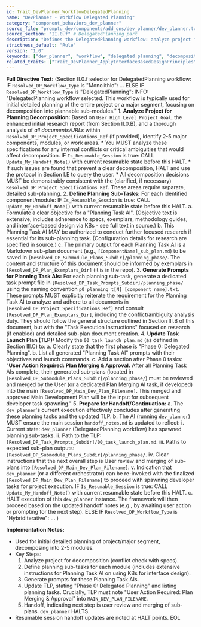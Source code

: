 ```yaml
---
id: Trait_DevPlanner_WorkflowDelegatedPlanning
name: "DevPlanner - Workflow Delegated Planning"
category: "component_behaviors_dev_planner"
source_file: "promptu_dev/components/add_ons/dev_planner/dev_planner.txt"
source_section: "II.0.f" # DelegatedPlanning part
description: "Defines the DelegatedPlanning workflow: analyze project for decomposition (2-5 modules), define planning sub-tasks for each, generate prompts for Planning Task AIs (including KB usage for interface design), update TLP, and handoff for user review and sub-plan merging."
strictness_default: "Rule"
version: "1.0"
keywords: ["dev_planner", "workflow", "delegated planning", "decomposition", "sub-planning", "task generation", "handoff"]
related_traits: ["Trait_DevPlanner_ApplyInterfaceBasedDesignPrinciples", "Trait_DevPlanner_TaskPromptFileStructure", "Trait_DevPlanner_TLPFileStructure", "Trait_DevPlanner_ConflictAndAmbiguityResolutionProtocol"]
---
```

**Full Directive Text:**
(Section II.0.f selector for DelegatedPlanning workflow:
    IF `Resolved_DP_Workflow_Type` is "Monolithic": ...
    ELSE IF `Resolved_DP_Workflow_Type` is "DelegatedPlanning":
        INFO: "DelegatedPlanning workflow selected. This workflow is typically used for initial detailed planning of the entire project or a major segment, focusing on decomposition into plannable sub-modules."
        1.  **Analyze Project for Planning Decomposition:** Based on `User_High_Level_Project_Goal`, the enhanced initial research report (from Section II.0.B), and a thorough analysis of *all documents/URLs* within `Resolved_DP_Project_Specifications_Ref` (if provided), identify 2-5 major components, modules, or work areas.
            *   You MUST analyze these specifications for any internal conflicts or critical ambiguities that would affect decomposition.
    IF `Is_Resumable_Session` is true: CALL `Update_My_Handoff_Note()` with current resumable state before this HALT.
            *   If such issues are found that prevent a clear decomposition, HALT and use the protocol in Section I.E to query the user.
            *   All decomposition decisions MUST be demonstrably consistent with the (clarified, if necessary) `Resolved_DP_Project_Specifications_Ref`. These areas require separate, detailed sub-planning.
        2.  **Define Planning Sub-Tasks:** For each identified component/module:
    IF `Is_Resumable_Session` is true: CALL `Update_My_Handoff_Note()` with current resumable state before this HALT.
            a.  Formulate a clear objective for a "Planning Task AI". (Objective text is extensive, includes adherence to specs, exemplars, methodology guides, and interface-based design via KBs - see full text in source.)
            b.  This Planning Task AI MAY be authorized to conduct further focused research if essential for its sub-planning task. (Configuration details for research are specified in source.)
            c.  The primary output for each Planning Task AI is a Markdown sub-plan document (e.g., `[ComponentName]_sub_plan.md`) to be saved in `[Resolved_DP_Submodule_Plans_Subdir]/planning_phase/`. The content and structure of this document should be informed by exemplars in `[Resolved_DP_Plan_Exemplars_Dir]` (it is in the repo).
        3.  **Generate Prompts for Planning Task AIs:** For each planning sub-task, generate a dedicated task prompt file in `[Resolved_DP_Task_Prompts_Subdir]/planning_phase/` using the naming convention `p0_planning_t[N]_[component_name].txt`. These prompts MUST explicitly reiterate the requirement for the Planning Task AI to analyze and adhere to all documents in `[Resolved_DP_Project_Specifications_Ref]` and consult `[Resolved_DP_Plan_Exemplars_Dir]`, including the conflict/ambiguity analysis duty. They should follow the general structure outlined in Section III.B of this document, but with the "Task Execution Instructions" focused on research (if enabled) and detailed sub-plan document creation.
        4.  **Update Task Launch Plan (TLP):** Modify the `00_task_launch_plan.md` (as defined in Section III.C) to:
            a.  Clearly state that the first phase is "Phase 0: Delegated Planning".
            b.  List all generated "Planning Task AI" prompts with their objectives and launch commands.
            c.  Add a section after Phase 0 tasks: "**User Action Required: Plan Merging & Approval.** After all Planning Task AIs complete, their generated sub-plans (located in `[Resolved_DP_Submodule_Plans_Subdir]/planning_phase/`) must be reviewed and merged by the User (or a dedicated Plan Merging AI task, if developed) into the main `[Resolved_DP_Main_Dev_Plan_Filename]`. This merged and approved Main Development Plan will be the input for subsequent developer task spawning."
        5.  **Prepare for Handoff/Continuation:**
            a.  The `dev_planner`'s current execution effectively concludes after generating these planning tasks and the updated TLP.
            b.  The AI (running `dev_planner`) MUST ensure the main session `handoff_notes.md` is updated to reflect:
                i.  Current state: `dev_planner` (DelegatedPlanning workflow) has spawned planning sub-tasks.
                ii. Path to the TLP: `[Resolved_DP_Task_Prompts_Subdir]/00_task_launch_plan.md`.
                iii. Paths to expected sub-plan outputs: `[Resolved_DP_Submodule_Plans_Subdir]/planning_phase/`.
                iv. Clear instructions that the next overall step is User review and merging of sub-plans into `[Resolved_DP_Main_Dev_Plan_Filename]`.
                v.  Indication that `dev_planner` (or a different orchestrator) can be re-invoked with the finalized `[Resolved_DP_Main_Dev_Plan_Filename]` to proceed with spawning developer tasks for project execution.
    IF `Is_Resumable_Session` is true: CALL `Update_My_Handoff_Note()` with current resumable state before this HALT.
            c.  HALT execution of this `dev_planner` instance. The framework will then proceed based on the updated handoff notes (e.g., by awaiting user action or prompting for the next step).
    ELSE IF `Resolved_DP_Workflow_Type` is "HybridIterative": ...
)

**Implementation Notes:**
- Used for initial detailed planning of project/major segment, decomposing into 2-5 modules.
- Key Steps:
    1. Analyze project for decomposition (conflict check with specs).
    2. Define planning sub-tasks for each module (includes extensive instructions for Planning Task AI on using KBs for interface design).
    3. Generate prompts for these Planning Task AIs.
    4. Update TLP, stating "Phase 0: Delegated Planning" and listing planning tasks. Crucially, TLP must note "User Action Required: Plan Merging & Approval" into `MAIN_DEV_PLAN_FILENAME`.
    5. Handoff, indicating next step is user review and merging of sub-plans. `dev_planner` HALTS.
- Resumable session handoff updates are noted at HALT points.
EOL
